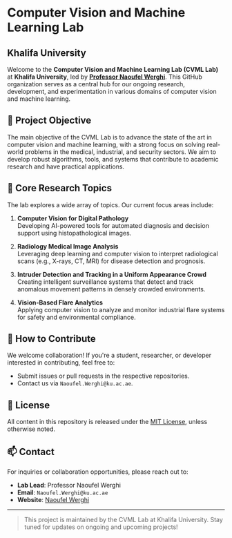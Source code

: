 # Computer Vision and Machine Learning Lab  
## Khalifa University

Welcome to the **Computer Vision and Machine Learning Lab (CVML Lab)** at **Khalifa University**, led by [**Professor Naoufel Werghi**](https://naoufelwerghi.com/). This GitHub organization serves as a central hub for our ongoing research, development, and experimentation in various domains of computer vision and machine learning.

## 🌟 Project Objective

The main objective of the CVML Lab is to advance the state of the art in computer vision and machine learning, with a strong focus on solving real-world problems in the medical, industrial, and security sectors. We aim to develop robust algorithms, tools, and systems that contribute to academic research and have practical applications.

## 🧠 Core Research Topics

The lab explores a wide array of topics. Our current focus areas include:

1. **Computer Vision for Digital Pathology**  
   Developing AI-powered tools for automated diagnosis and decision support using histopathological images.

2. **Radiology Medical Image Analysis**  
   Leveraging deep learning and computer vision to interpret radiological scans (e.g., X-rays, CT, MRI) for disease detection and prognosis.

3. **Intruder Detection and Tracking in a Uniform Appearance Crowd**  
   Creating intelligent surveillance systems that detect and track anomalous movement patterns in densely crowded environments.

4. **Vision-Based Flare Analytics**  
   Applying computer vision to analyze and monitor industrial flare systems for safety and environmental compliance.

## 📌 How to Contribute

We welcome collaboration! If you're a student, researcher, or developer interested in contributing, feel free to:
- Submit issues or pull requests in the respective repositories.
- Contact us via `Naoufel.Werghi@ku.ac.ae`.

## 📄 License

All content in this repository is released under the [MIT License](LICENSE), unless otherwise noted.

## 📫 Contact

For inquiries or collaboration opportunities, please reach out to:

- **Lab Lead**: Professor Naoufel Werghi  
- **Email**: `Naoufel.Werghi@ku.ac.ae`
- **Website**: [Naoufel Werghi](https://naoufelwerghi.com/)

---

> This project is maintained by the CVML Lab at Khalifa University. Stay tuned for updates on ongoing and upcoming projects!

